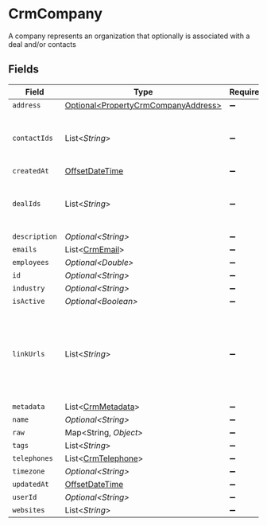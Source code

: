 # CrmCompany

A company represents an organization that optionally is associated with a deal and/or contacts


## Fields

| Field                                                                                     | Type                                                                                      | Required                                                                                  | Description                                                                               |
| ----------------------------------------------------------------------------------------- | ----------------------------------------------------------------------------------------- | ----------------------------------------------------------------------------------------- | ----------------------------------------------------------------------------------------- |
| `address`                                                                                 | [Optional\<PropertyCrmCompanyAddress>](../../models/shared/PropertyCrmCompanyAddress.md)  | :heavy_minus_sign:                                                                        | N/A                                                                                       |
| `contactIds`                                                                              | List\<*String*>                                                                           | :heavy_minus_sign:                                                                        | An array of contact IDs associated with this company                                      |
| `createdAt`                                                                               | [OffsetDateTime](https://docs.oracle.com/javase/8/docs/api/java/time/OffsetDateTime.html) | :heavy_minus_sign:                                                                        | N/A                                                                                       |
| `dealIds`                                                                                 | List\<*String*>                                                                           | :heavy_minus_sign:                                                                        | An array of deal IDs associated with this contact                                         |
| `description`                                                                             | *Optional\<String>*                                                                       | :heavy_minus_sign:                                                                        | N/A                                                                                       |
| `emails`                                                                                  | List\<[CrmEmail](../../models/shared/CrmEmail.md)>                                        | :heavy_minus_sign:                                                                        | N/A                                                                                       |
| `employees`                                                                               | *Optional\<Double>*                                                                       | :heavy_minus_sign:                                                                        | N/A                                                                                       |
| `id`                                                                                      | *Optional\<String>*                                                                       | :heavy_minus_sign:                                                                        | N/A                                                                                       |
| `industry`                                                                                | *Optional\<String>*                                                                       | :heavy_minus_sign:                                                                        | N/A                                                                                       |
| `isActive`                                                                                | *Optional\<Boolean>*                                                                      | :heavy_minus_sign:                                                                        | N/A                                                                                       |
| `linkUrls`                                                                                | List\<*String*>                                                                           | :heavy_minus_sign:                                                                        | Additional URLs associated with the contact e.g., LinkedIn, website, etc                  |
| `metadata`                                                                                | List\<[CrmMetadata](../../models/shared/CrmMetadata.md)>                                  | :heavy_minus_sign:                                                                        | N/A                                                                                       |
| `name`                                                                                    | *Optional\<String>*                                                                       | :heavy_minus_sign:                                                                        | N/A                                                                                       |
| `raw`                                                                                     | Map\<String, *Object*>                                                                    | :heavy_minus_sign:                                                                        | N/A                                                                                       |
| `tags`                                                                                    | List\<*String*>                                                                           | :heavy_minus_sign:                                                                        | N/A                                                                                       |
| `telephones`                                                                              | List\<[CrmTelephone](../../models/shared/CrmTelephone.md)>                                | :heavy_minus_sign:                                                                        | N/A                                                                                       |
| `timezone`                                                                                | *Optional\<String>*                                                                       | :heavy_minus_sign:                                                                        | N/A                                                                                       |
| `updatedAt`                                                                               | [OffsetDateTime](https://docs.oracle.com/javase/8/docs/api/java/time/OffsetDateTime.html) | :heavy_minus_sign:                                                                        | N/A                                                                                       |
| `userId`                                                                                  | *Optional\<String>*                                                                       | :heavy_minus_sign:                                                                        | N/A                                                                                       |
| `websites`                                                                                | List\<*String*>                                                                           | :heavy_minus_sign:                                                                        | N/A                                                                                       |
